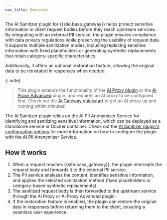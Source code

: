 ```yaml
---
nav_title: Overview
---
```


The AI Sanitizer plugin for {{site.base_gateway}} helps protect sensitive information in client request bodies before they reach upstream services.
By integrating with an external PII service, the plugin ensures compliance with data privacy regulations while preserving the usability of request data.
It supports multiple sanitization modes, including replacing sensitive information with fixed placeholders or generating synthetic replacements that retain category-specific characteristics.

Additionally, it offers an optional restoration feature, allowing the original data to be reinstated in responses when needed.

{:.note}
> This plugin extends the functionality of the [AI Proxy plugin](/hub/kong-inc/ai-proxy/) or the [AI Proxy Advanced](/hub/kong-inc/ai-proxy-advanced/) plugin, and requires an AI proxy to be configured first. 
Check out the [AI Gateway quickstart](/gateway/latest/get-started/ai-gateway/) to get an AI proxy up and running within minutes!

The AI Sanitizer plugin relies on the AI PII Anonymizer Service for identifying and sanitizing sensitive information, which can be deployed as a standalone service or Docker container. Check out the [AI Sanitizer plugin's configuration options](/hub/kong-inc/ai-sanitizer) for more information on how to configure the plugin with the AI PII Anonymizer Service.

## How it works

1. When a request reaches {{site.base_gateway}}, the plugin intercepts the request body and forwards it to the external PII service.
2. The PII service analyzes the content, identifies sensitive information, and applies the selected sanitization method (fixed placeholders or category-based synthetic replacements).
3. The sanitized request body is then forwarded to the upstream service through the AI Proxy or AI Proxy Advanced plugin.
4. If the restoration feature is enabled, the plugin can restore the original data in responses before returning them to the client, ensuring a seamless user experience.
